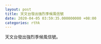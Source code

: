 ```yaml
---
layout: post
title: 天文台發出強烈季候風信號
date: 2020-04-05 03:59:35.000000000 +08:00
categories: rthk
---
```


天文台發出強烈季候風信號。
